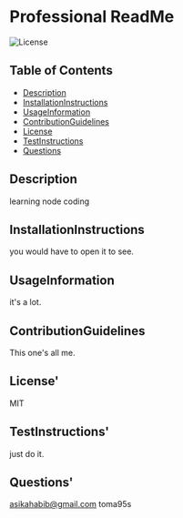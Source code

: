 # Professional ReadMe
  ![License](https://img.shields.io/badge/License-MIT-orange)

  ## Table of Contents
  * [Description](#description)
  * [InstallationInstructions](#installationinstructions)
  * [UsageInformation](#usageinformation)
  * [ContributionGuidelines](#contributionguidelines)
  * [License](#license)
  * [TestInstructions](#testinstructions)
  * [Questions](#questions)
  ## Description
  learning node coding
  ## InstallationInstructions
  you would have to open it to see.
  ## UsageInformation
  it's a lot.
  ## ContributionGuidelines
  This one's all me.
  ## License'
  MIT
  ## TestInstructions'
  just do it.
  ## Questions'
  asikahabib@gmail.com
  toma95s
